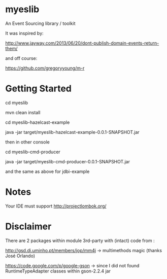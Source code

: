 myeslib
=======

An Event Sourcing library / toolkit 

It was inspired by:

http://www.jayway.com/2013/06/20/dont-publish-domain-events-return-them/

and off course:

https://github.com/gregoryyoung/m-r

Getting Started
===============

cd myeslib

mvn clean install

cd myeslib-hazelcast-example

java -jar target/myeslib-hazelcast-example-0.0.1-SNAPSHOT.jar

then in other console

cd myeslib-cmd-producer

java -jar target/myeslib-cmd-producer-0.0.1-SNAPSHOT.jar

and the same as above for jdbi-example

Notes
=====

Your IDE must support http://projectlombok.org/

Disclaimer
==========

There are 2 packages within module 3rd-party with (intact) code from :

http://gsd.di.uminho.pt/members/jop/mm4j -> multimethods magic (thanks José Orlando)

https://code.google.com/p/google-gson -> since I did not found RuntimeTypeAdapter classes within gson-2.2.4 jar


